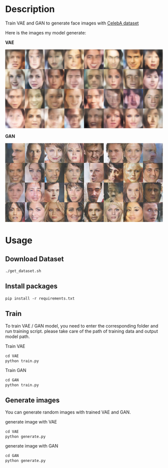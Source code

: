 # Description

Train VAE and GAN to generate face images with [CelebA dataset](http://mmlab.ie.cuhk.edu.hk/projects/CelebA.html)

Here is the images my model generate:

**VAE**

![image](https://github.com/weifanhaha/image-generation-vae-gan/blob/master/images/vae.png)

**GAN**

![image](https://github.com/weifanhaha/image-generation-vae-gan/blob/master/images/gan.png)

# Usage

## Download Dataset

```
./get_dataset.sh
```

## Install packages

```
pip install -r requirements.txt
```

## Train

To train VAE / GAN model, you need to enter the corresponding folder and run training script. please take care of the path of training data and output model path.

Train VAE

```
cd VAE
python train.py
```

Train GAN

```
cd GAN
python train.py
```

## Generate images

You can generate random images with trained VAE and GAN.

generate image with VAE

```
cd VAE
python generate.py
```

generate image with GAN

```
cd GAN
python generate.py
```
